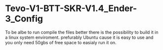 # Tevo-V1-BTT-SKR-V1.4_Ender-3_Config
 To be albe to run compile the files better there is the possibility to build it in a linux system enviroment. prefurably Ubuntu cause it is easy to use and you only need 50gbs of free space to easialy run it on.
